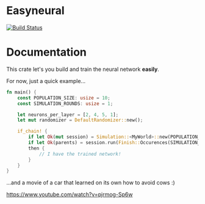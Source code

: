 # Easyneural

[![Build Status](https://travis-ci.com/mgr-inz-rafal/easyneural.svg?token=1BHPtQwo7AzbGygkvjYy&branch=master)](https://travis-ci.com/mgr-inz-rafal/easyneural)

# Documentation

This crate let's you build and train the neural network **easily**.

For now, just a quick example...

```Rust
fn main() {
    const POPULATION_SIZE: usize = 10;
    const SIMULATION_ROUNDS: usize = 1;

    let neurons_per_layer = [2, 4, 5, 1];
    let mut randomizer = DefaultRandomizer::new();

    if_chain! {
        if let Ok(mut session) = Simulation::<MyWorld>::new(POPULATION_SIZE, &neurons_per_layer, &mut randomizer, None);
        if let Ok(parents) = session.run(Finish::Occurences(SIMULATION_ROUNDS));
        then {
            // I have the trained network!
        }
    }
}
```


...and a movie of a car that learned on its own how to avoid cows :)

https://www.youtube.com/watch?v=pjrmog-Sp6w